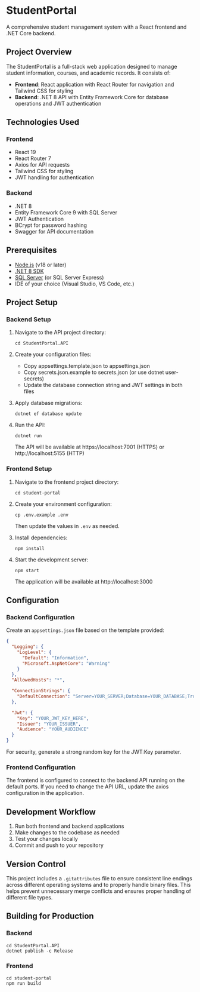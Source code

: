 # StudentPortal

A comprehensive student management system with a React frontend and .NET Core backend.

## Project Overview

The StudentPortal is a full-stack web application designed to manage student information, courses, and academic records. It consists of:

- **Frontend**: React application with React Router for navigation and Tailwind CSS for styling
- **Backend**: .NET 8 API with Entity Framework Core for database operations and JWT authentication

## Technologies Used

### Frontend
- React 19
- React Router 7
- Axios for API requests
- Tailwind CSS for styling
- JWT handling for authentication

### Backend
- .NET 8
- Entity Framework Core 9 with SQL Server
- JWT Authentication
- BCrypt for password hashing
- Swagger for API documentation

## Prerequisites

- [Node.js](https://nodejs.org/) (v18 or later)
- [.NET 8 SDK](https://dotnet.microsoft.com/download/dotnet/8.0)
- [SQL Server](https://www.microsoft.com/en-us/sql-server/sql-server-downloads) (or SQL Server Express)
- IDE of your choice (Visual Studio, VS Code, etc.)

## Project Setup

### Backend Setup

1. Navigate to the API project directory:
   ```
   cd StudentPortal.API
   ```

2. Create your configuration files:
   - Copy appsettings.template.json to appsettings.json
   - Copy secrets.json.example to secrets.json (or use dotnet user-secrets)
   - Update the database connection string and JWT settings in both files

3. Apply database migrations:
   ```
   dotnet ef database update
   ```

4. Run the API:
   ```
   dotnet run
   ```
   The API will be available at https://localhost:7001 (HTTPS) or http://localhost:5155 (HTTP)

### Frontend Setup

1. Navigate to the frontend project directory:
   ```
   cd student-portal
   ```

2. Create your environment configuration:
   ```
   cp .env.example .env
   ```
   Then update the values in `.env` as needed.

3. Install dependencies:
   ```
   npm install
   ```

4. Start the development server:
   ```
   npm start
   ```
   The application will be available at http://localhost:3000

## Configuration

### Backend Configuration

Create an `appsettings.json` file based on the template provided:

```json
{
  "Logging": {
    "LogLevel": {
      "Default": "Information",
      "Microsoft.AspNetCore": "Warning"
    }
  },
  "AllowedHosts": "*",

  "ConnectionStrings": {
    "DefaultConnection": "Server=YOUR_SERVER;Database=YOUR_DATABASE;Trusted_Connection=True;MultipleActiveResultSets=true;TrustServerCertificate=True"
  },

  "Jwt": {
    "Key": "YOUR_JWT_KEY_HERE",
    "Issuer": "YOUR_ISSUER",
    "Audience": "YOUR_AUDIENCE"
  }
}
```

For security, generate a strong random key for the JWT:Key parameter.

### Frontend Configuration

The frontend is configured to connect to the backend API running on the default ports. If you need to change the API URL, update the axios configuration in the application.

## Development Workflow

1. Run both frontend and backend applications
2. Make changes to the codebase as needed
3. Test your changes locally
4. Commit and push to your repository

## Version Control

This project includes a `.gitattributes` file to ensure consistent line endings across different operating systems and to properly handle binary files. This helps prevent unnecessary merge conflicts and ensures proper handling of different file types.

## Building for Production

### Backend
```
cd StudentPortal.API
dotnet publish -c Release
```

### Frontend
```
cd student-portal
npm run build
```